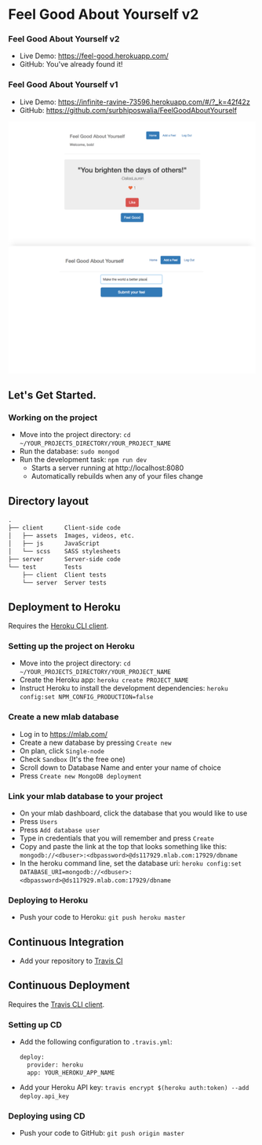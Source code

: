 # Feel Good About Yourself v2

### Feel Good About Yourself v2
* Live Demo: https://feel-good.herokuapp.com/
* GitHub: You've already found it!

### Feel Good About Yourself v1
* Live Demo: https://infinite-ravine-73596.herokuapp.com/#/?_k=42f42z
* GitHub: https://github.com/surbhiposwalia/FeelGoodAboutYourself

![Screenshot](client/assets/feelgoodv2.png)
![Screenshot](client/assets/add.png)

## Let's Get Started.

### Working on the project

* Move into the project directory: `cd ~/YOUR_PROJECTS_DIRECTORY/YOUR_PROJECT_NAME`
* Run the database: `sudo mongod`
* Run the development task: `npm run dev`
    * Starts a server running at http://localhost:8080
    * Automatically rebuilds when any of your files change

## Directory layout

```
.
├── client      Client-side code
│   ├── assets  Images, videos, etc.
│   ├── js      JavaScript
│   └── scss    SASS stylesheets
├── server      Server-side code
└── test        Tests
    ├── client  Client tests
    └── server  Server tests
```

## Deployment to Heroku

Requires the [Heroku CLI client](https://devcenter.heroku.com/articles/heroku-command-line).

### Setting up the project on Heroku

* Move into the project directory: `cd ~/YOUR_PROJECTS_DIRECTORY/YOUR_PROJECT_NAME`
* Create the Heroku app: `heroku create PROJECT_NAME`
* Instruct Heroku to install the development dependencies: `heroku config:set NPM_CONFIG_PRODUCTION=false`

### Create a new mlab database

* Log in to https://mlab.com/
* Create a new database by pressing `Create new`
* On plan, click `Single-node`
* Check `Sandbox` (It's the free one)
* Scroll down to Database Name and enter your name of choice
* Press `Create new MongoDB deployment`

### Link your mlab database to your project

* On your mlab dashboard, click the database that you would like to use
* Press `Users`
* Press `Add database user`
* Type in credentials that you will remember and press `Create`
* Copy and paste the link at the top that looks something like this: `mongodb://<dbuser>:<dbpassword>@ds117929.mlab.com:17929/dbname`
* In the heroku command line, set the database uri: `heroku config:set DATABASE_URI=mongodb://<dbuser>:<dbpassword>@ds117929.mlab.com:17929/dbname`

### Deploying to Heroku

* Push your code to Heroku: `git push heroku master`

## Continuous Integration

* Add your repository to [Travis CI](https://travis-ci.org/)

## Continuous Deployment

Requires the [Travis CLI client](https://github.com/travis-ci/travis.rb).

### Setting up CD

* Add the following configuration to `.travis.yml`:

    ```
    deploy:
      provider: heroku
      app: YOUR_HEROKU_APP_NAME
    ```
* Add your Heroku API key: `travis encrypt $(heroku auth:token) --add deploy.api_key`

### Deploying using CD

* Push your code to GitHub: `git push origin master`


